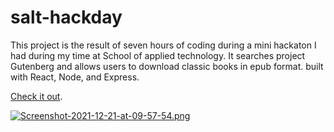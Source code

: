 # salt-hackday
This project is the result of seven hours of coding during a mini hackaton I had during my time at School of applied technology. It searches project Gutenberg and allows users to download classic books in epub format. built with React, Node, and Express. 

[Check it out](https://gutsearch.herokuapp.com/).

[![Screenshot-2021-12-21-at-09-57-54.png](https://i.postimg.cc/bNBvK4J0/Screenshot-2021-12-21-at-09-57-54.png)](https://postimg.cc/qz20Kb2g)
